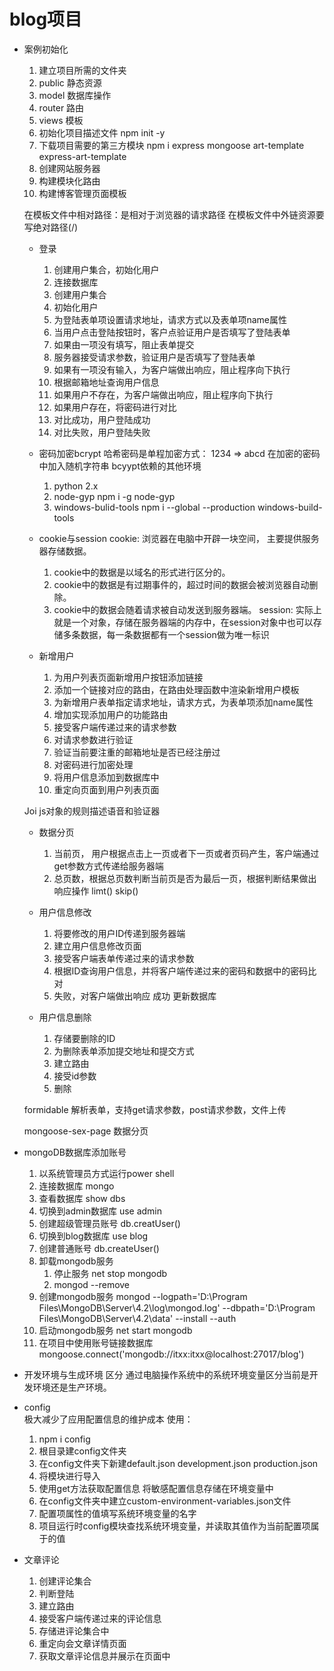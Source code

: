 # blog项目
  - 案例初始化
    1. 建立项目所需的文件夹
      1.  public 静态资源
      2.  model  数据库操作
      3.  router 路由
      4.  views  模板
    2. 初始化项目描述文件
      npm init -y
    3. 下载项目需要的第三方模块
      npm i express mongoose art-template express-art-template
    4. 创建网站服务器
    5. 构建模块化路由
    6. 构建博客管理页面模板

    在模板文件中相对路径：是相对于浏览器的请求路径
    在模板文件中外链资源要写绝对路径(/)

    - 登录
      1. 创建用户集合，初始化用户
        1. 连接数据库
        2. 创建用户集合
        3. 初始化用户
      2. 为登陆表单项设置请求地址，请求方式以及表单项name属性
      3. 当用户点击登陆按钮时，客户点验证用户是否填写了登陆表单
      4. 如果由一项没有填写，阻止表单提交
      5. 服务器接受请求参数，验证用户是否填写了登陆表单
      6. 如果有一项没有输入，为客户端做出响应，阻止程序向下执行
      7. 根据邮箱地址查询用户信息
      8. 如果用户不存在，为客户端做出响应，阻止程序向下执行
      9. 如果用户存在，将密码进行对比
      10. 对比成功，用户登陆成功
      14. 对比失败，用户登陆失败
    
    - 密码加密bcrypt
      哈希密码是单程加密方式： 1234 => abcd
      在加密的密码中加入随机字符串
      bcyypt依赖的其他环境
        1. python 2.x
        2. node-gyp
          npm i -g node-gyp
        3. windows-bulid-tools
          npm i --global --production windows-build-tools

    - cookie与session
      cookie: 浏览器在电脑中开辟一块空间， 主要提供服务器存储数据。
        1. cookie中的数据是以域名的形式进行区分的。
        2. cookie中的数据是有过期事件的，超过时间的数据会被浏览器自动删除。
        3. cookie中的数据会随着请求被自动发送到服务器端。
      session: 实际上就是一个对象，存储在服务器端的内存中，在session对象中也可以存储多条数据，每一条数据都有一个session做为唯一标识


    - 新增用户
      1. 为用户列表页面新增用户按钮添加链接
      2. 添加一个链接对应的路由，在路由处理函数中渲染新增用户模板
      3. 为新增用户表单指定请求地址，请求方式，为表单项添加name属性
      4. 增加实现添加用户的功能路由
      5. 接受客户端传递过来的请求参数
      6. 对请求参数进行验证
      7. 验证当前要注重的邮箱地址是否已经注册过
      8. 对密码进行加密处理
      9. 将用户信息添加到数据库中
      10. 重定向页面到用户列表页面

    Joi
      js对象的规则描述语音和验证器

    - 数据分页
      1. 当前页， 用户根据点击上一页或者下一页或者页码产生，客户端通过get参数方式传递给服务器端
      2. 总页数，根据总页数判断当前页是否为最后一页，根据判断结果做出响应操作
      limt()
      skip()

    - 用户信息修改
      1. 将要修改的用户ID传递到服务器端
      2. 建立用户信息修改页面
      3. 接受客户端表单传递过来的请求参数
      4. 根据ID查询用户信息，并将客户端传递过来的密码和数据中的密码比对
      5. 失败，对客户端做出响应 成功 更新数据库

    - 用户信息删除
      1. 存储要删除的ID
      2. 为删除表单添加提交地址和提交方式
      3. 建立路由
      4. 接受id参数
      5. 删除

    formidable
      解析表单，支持get请求参数，post请求参数，文件上传

    mongoose-sex-page
      数据分页

- mongoDB数据库添加账号
  1. 以系统管理员方式运行power shell
  2. 连接数据库 mongo
  3. 查看数据库 show dbs
  4. 切换到admin数据库 use admin
  5. 创建超级管理员账号 db.creatUser()
  6. 切换到blog数据库 use blog
  7. 创建普通账号 db.createUser()
  8. 卸载mongodb服务
     1. 停止服务 net stop mongodb
     2. mongod --remove
  9. 创建mongodb服务
      mongod --logpath='D:\Program Files\MongoDB\Server\4.2\log\mongod.log' --dbpath='D:\Program Files\MongoDB\Server\4.2\data' --install --auth
  10. 启动mongodb服务
      net start mongodb
  11. 在项目中使用账号链接数据库
      mongoose.connect('mongodb://itxx:itxx@localhost:27017/blog')

- 开发环境与生成环境
  区分
    通过电脑操作系统中的系统环境变量区分当前是开发环境还是生产环境。

- config  
  极大减少了应用配置信息的维护成本
  使用：
    1. npm i config
    2. 根目录建config文件夹
    3. 在config文件夹下新建default.json development.json production.json
    4. 将模块进行导入
    5. 使用get方法获取配置信息
  将敏感配置信息存储在环境变量中
    1. 在config文件夹中建立custom-environment-variables.json文件
    2. 配置项属性的值填写系统环境变量的名字
    3. 项目运行时config模块查找系统环境变量，并读取其值作为当前配置项属于的值


- 文章评论
  1. 创建评论集合
  2. 判断登陆
  3. 建立路由
  4. 接受客户端传递过来的评论信息
  5. 存储进评论集合中
  6. 重定向会文章详情页面
  7. 获取文章评论信息并展示在页面中